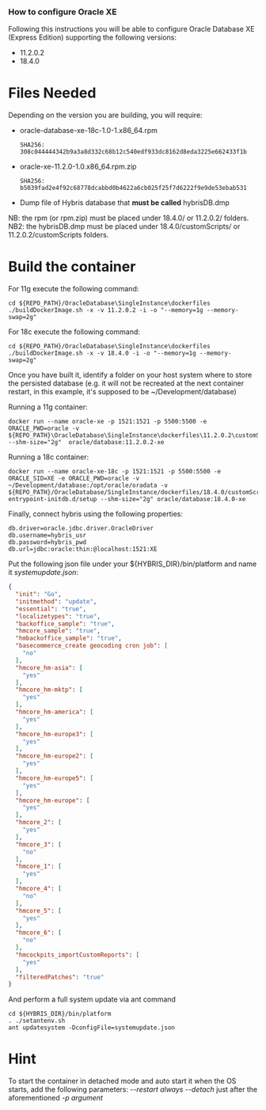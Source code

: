 ### How to configure Oracle XE

Following this instructions you will be able to configure Oracle Database XE (Express Edition) supporting the following versions:

 - 11.2.0.2
 - 18.4.0

# Files Needed

Depending on the version you are building, you will require:

*   oracle-database-xe-18c-1.0-1.x86_64.rpm 

		SHA256: 308c044444342b9a3a8d332c68b12c540edf933dc8162d8eda3225e662433f1b

*   oracle-xe-11.2.0-1.0.x86_64.rpm.zip

		SHA256: b5039fad2e4f92c68778dcabbd0b4622a6cb025f25f7d6222f9e9de53ebab531
		
* Dump file of Hybris database that **must be called** hybrisDB.dmp

NB: the rpm (or rpm.zip) must be placed under 18.4.0/ or 11.2.0.2/ folders.
NB2: the hybrisDB.dmp must be placed under 18.4.0/customScripts/ or 11.2.0.2/customScripts folders.

# Build the container
For 11g execute the following command:
```
cd ${REPO_PATH}/OracleDatabase\SingleInstance\dockerfiles
./buildDockerImage.sh -x -v 11.2.0.2 -i -o "--memory=1g --memory-swap=2g"
```

For 18c execute the following command:
```
cd ${REPO_PATH}/OracleDatabase\SingleInstance\dockerfiles
./buildDockerImage.sh -x -v 18.4.0 -i -o "--memory=1g --memory-swap=2g"
```

Once you have built it, identify a folder on your host system where to store the persisted database (e.g. it will not be recreated at the next container restart, in this example, it's supposed to be ~/Development/database)

Running a 11g container:

```
docker run --name oracle-xe -p 1521:1521 -p 5500:5500 -e ORACLE_PWD=oracle -v ${REPO_PATH}\OracleDatabase\SingleInstance\dockerfiles\11.2.0.2\customScripts:/u01/app/oracle/scripts/setup --shm-size="2g"  oracle/database:11.2.0.2-xe
```

Running a 18c container:

```
docker run --name oracle-xe-18c -p 1521:1521 -p 5500:5500 -e ORACLE_SID=XE -e ORACLE_PWD=oracle -v ~/Development/database:/opt/oracle/oradata -v ${REPO_PATH}/OracleDatabase/SingleInstance/dockerfiles/18.4.0/customScripts:/docker-entrypoint-initdb.d/setup --shm-size="2g" oracle/database:18.4.0-xe
```

Finally, connect hybris using the following properties:
```
db.driver=oracle.jdbc.driver.OracleDriver
db.username=hybris_usr
db.password=hybris_pwd
db.url=jdbc:oracle:thin:@localhost:1521:XE
```

Put the following json file under your ${HYBRIS_DIR}/bin/platform and name it *systemupdate.json*:

```json
{
  "init": "Go",
  "initmethod": "update",
  "essential": "true",
  "localizetypes": "true",
  "backoffice_sample": "true",
  "hmcore_sample": "true",
  "hmbackoffice_sample": "true",
  "basecommerce_create geocoding cron job": [
    "no"
  ],
  "hmcore_hm-asia": [
    "yes"
  ],
  "hmcore_hm-mktp": [
    "yes"
  ],
  "hmcore_hm-america": [
    "yes"
  ],
  "hmcore_hm-europe3": [
    "yes"
  ],
  "hmcore_hm-europe2": [
    "yes"
  ],
  "hmcore_hm-europe5": [
    "yes"
  ],
  "hmcore_hm-europe": [
    "yes"
  ],
  "hmcore_2": [
    "yes"
  ],
  "hmcore_3": [
    "no"
  ],
  "hmcore_1": [
    "yes"
  ],
  "hmcore_4": [
    "no"
  ],
  "hmcore_5": [
    "yes"
  ],
  "hmcore_6": [
    "no"
  ],
  "hmcockpits_importCustomReports": [
    "yes"
  ],
  "filteredPatches": "true"
}
```
And perform a full system update via ant command
```
cd ${HYBRIS_DIR}/bin/platform
. ./setantenv.sh
ant updatesystem -DconfigFile=systemupdate.json
```

# Hint
To start the container in detached mode and auto start it when the OS starts, add the following parameters: *--restart always --detach* just after the aforementioned *-p argument*